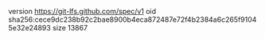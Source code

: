 version https://git-lfs.github.com/spec/v1
oid sha256:cece9dc238b92c2bae8900b4eca872487e72f4b2384a6c265f91045e32e24893
size 13867

